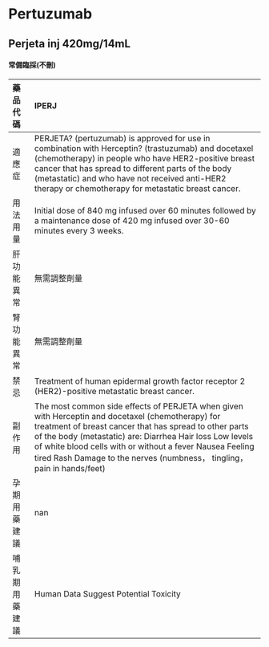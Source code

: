 # Pertuzumab

## Perjeta inj 420mg/14mL

#### 常備臨採(不刪)

| 藥品代碼       | IPERJ                                                                                                                                                                                                                                                                                                                                                           |
|:---------------|:----------------------------------------------------------------------------------------------------------------------------------------------------------------------------------------------------------------------------------------------------------------------------------------------------------------------------------------------------------------|
| 適應症         | PERJETA? (pertuzumab) is approved for use in combination with Herceptin? (trastuzumab) and docetaxel (chemotherapy) in people who have HER2-positive breast cancer that has spread to different parts of the body (metastatic) and who have not received anti-HER2 therapy or chemotherapy for metastatic breast cancer.                                        |
| 用法用量       | Initial dose of 840 mg infused over 60 minutes followed by a maintenance dose of 420 mg infused over 30-60 minutes every 3 weeks.                                                                                                                                                                                                                               |
| 肝功能異常     | 無需調整劑量                                                                                                                                                                                                                                                                                                                                                    |
| 腎功能異常     | 無需調整劑量                                                                                                                                                                                                                                                                                                                                                    |
| 禁忌           | Treatment of human epidermal growth factor receptor 2 (HER2)-positive metastatic breast cancer.                                                                                                                                                                                                                                                                 |
| 副作用         | The most common side effects of PERJETA when given with Herceptin and docetaxel (chemotherapy) for treatment of breast cancer that has spread to other parts of the body (metastatic) are: Diarrhea Hair loss Low levels of white blood cells with or without a fever Nausea Feeling tired Rash Damage to the nerves (numbness， tingling， pain in hands/feet) |
| 孕期用藥建議   | nan                                                                                                                                                                                                                                                                                                                                                             |
| 哺乳期用藥建議 | Human Data Suggest Potential Toxicity                                                                                                                                                                                                                                                                                                                           |

